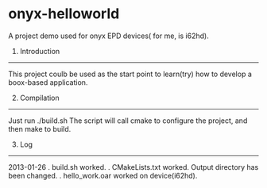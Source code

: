 onyx-helloworld
===============

A project demo used for onyx EPD devices( for me, is i62hd).


1. Introduction
---------------
This project coulb be used as the start point to learn(try) how to develop a boox-based application. 

2. Compilation
---------------
Just run
	./build.sh
The script will call cmake to configure the project, and then make to build.

3. Log
------
2013-01-26 
	. build.sh worked. 
	. CMakeLists.txt worked. Output directory has been changed.
	. hello_work.oar worked on device(i62hd).
